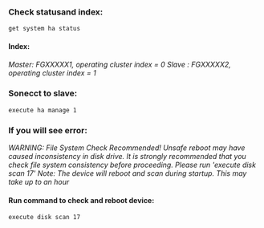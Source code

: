 ### Check statusand index:
```
get system ha status
```
#### Index:
  _Master: FGXXXXX1, operating cluster index = 0
  Slave : FGXXXXX2, operating cluster index = 1_
  
### Sonecct to slave:
```
execute ha manage 1
```
### If you will see error:
  _WARNING: File System Check Recommended! Unsafe reboot may have caused inconsistency in disk drive.
  It is strongly recommended that you check file system consistency before proceeding.
  Please run 'execute disk scan 17'
  Note: The device will reboot and scan during startup. This may take up to an hour_

#### Run command to check and reboot device:
```
execute disk scan 17
```
